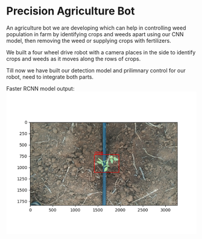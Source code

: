 # Precision Agriculture Bot

An agriculture bot we are developing which can help in controlling weed population in farm by identifying crops and weeds apart using our CNN model, then removing the weed or supplying crops with fertilizers.

We built a four wheel drive robot with a camera places in the side to identify crops and weeds as it moves along the rows of crops.

Till now we have built our detection model and prilimnary control for our robot, need to integrate both parts.


Faster RCNN model output:<br>
<img src="test.png">
